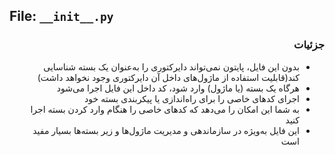 
## File: `__init__.py`

<div style="direction:rtl;">

### جزئیات

* بدون این فایل، پایتون نمی‌تواند دایرکتوری را به‌عنوان یک بسته شناسایی کند(قابلیت استفاده از ماژول‌های داخل آن دایرکتوری وجود نخواهد داشت)
* هرگاه یک بسته (یا ماژول) وارد شود، کد داخل این فایل اجرا می‌شود
* اجرای کدهای خاصی را برای راه‌اندازی یا پیکربندی بسته خود
* به شما این امکان را می‌دهد که کدهای خاصی را هنگام وارد کردن بسته اجرا کنید
* این فایل به‌ویژه در سازماندهی و مدیریت ماژول‌ها و زیر بسته‌ها بسیار مفید است

</div>